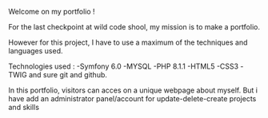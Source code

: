 Welcome on my portfolio !

For the last checkpoint at wild code shool, my mission is to make a portfolio.

However for this project, I have to use a maximum of the techniques and languages used.

Technologies used : 
-Symfony 6.0
-MYSQL
-PHP 8.1.1
-HTML5
-CSS3
-TWIG
and sure git and github.

In this portfolio, visitors can acces on a unique webpage about myself.
But i have add an administrator panel/account for update-delete-create projects and skills
